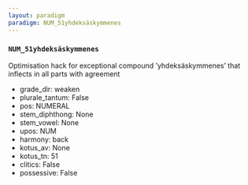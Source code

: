 ```yaml
---
layout: paradigm
paradigm: NUM_51yhdeksäskymmenes
---
```

### ` NUM_51yhdeksäskymmenes `

Optimisation hack for exceptional compound ’yhdeksäskymmenes’ that inflects in all parts with agreement
* grade_dir: weaken
* plurale_tantum: False
* pos: NUMERAL
* stem_diphthong: None
* stem_vowel: None
* upos: NUM
* harmony: back
* kotus_av: None
* kotus_tn: 51
* clitics: False
* possessive: False
